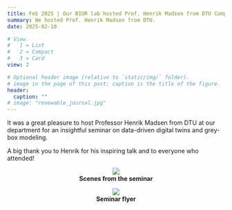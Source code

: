 ```yaml
---
title: Feb 2025 | Our BIOR lab hosted Prof. Henrik Madsen from DTU Compute for an engaging guest lecture.
summary: We hosted Prof. Henrik Madsen from DTU.
date: 2025-02-10

# View.
#   1 = List
#   2 = Compact
#   3 = Card
view: 2

# Optional header image (relative to `static/img/` folder).
# image in the page of this post; caption is the title of the figure.
header:
  caption: ""   
# image: "renewable_journal.jpg"   
---
```


It was a great pleasure to host Professor Henrik Madsen from DTU at our department for an insightful seminar on data-driven digital twins and grey-box modeling.

A big thank you to Henrik for his inspiring talk and to everyone who attended!

<figure style="text-align: center;">
  <img src="https://maomaohu.net/img/Henrik_NUS.jpg">
  <figcaption><strong>Scenes from the seminar</strong></figcaption>
</figure>

<figure style="text-align: center;">
  <img src="https://maomaohu.net/img/Flyer_Henrik.jpg">
  <figcaption><strong>Seminar flyer</strong></figcaption>
</figure>

